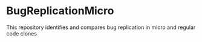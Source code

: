 # BugReplicationMicro
This repository identifies and compares bug replication in micro and regular code clones
